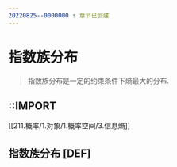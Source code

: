 ```yaml
---
20220825--0000000 : 章节已创建
---
```

# 指数族分布
> 指数族分布是一定的约束条件下熵最大的分布. 
## ::IMPORT
[[211.概率/1.对象/1.概率空间/3.信息熵]]

## 指数族分布 [DEF]

